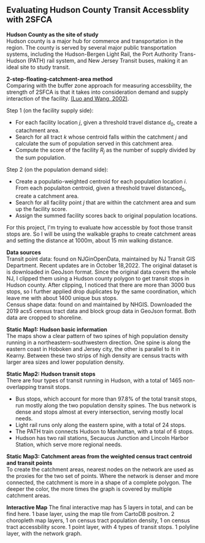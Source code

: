 ## Evaluating Hudson County Transit Accessblity with 2SFCA

**Hudson County as the site of study**
<br> Hudson county is a major hub for commerce and transportation in the region. The county is served by several major public transportation systems, including the Hudson-Bergen Light Rail, the Port Authority Trans-Hudson (PATH) rail system, and New Jersey Transit buses, making it an ideal site to study transit.<br>

**2-step-floating-catchment-area method** 
<br> Comparing with the buffer zone approach for measuring accessbility, the strength of 2SFCA is that it takes into consideration demand and supply interaction of the facility. <a href='https://journals.sagepub.com/doi/abs/10.1068/b29120?casa_token=iICd4Til9h0AAAAA:SxXYNHQgqoxAckICc0AxylFChpgLaEPwoH_qUVOD2E1-l7EzVXcEP8sUcvCg4T1Ql7CqkltGtX9u'>(Luo and Wang, 2002)</a>. 
    
Step 1 (on the facility supply side):
 - For each facility location $j$, given a threshold travel distance $d_{0}$, create a catachment area. 
 - Search for all tract $k$ whose centroid falls within the catchment $j$ and calculate the sum of population served in this catchment area. 
 - Compute the score of the facility $R_{j}$ as the number of supply divided by the sum population. 
    
Step 2 (on the population demand side):
 - Create a populatio-weighted centroid for each population location $i$. From each populaiton centroid, given a threshold travel distance$d_{0}$, create a catchment area.
 - Search for all facility point $j$ that are within the catchment area and sum up the facility score.
 - Assign the summed facility scores back to original population locations. 

For this project, I'm trying to evaluate how accessble by foot those transit stops are. So I will be using the walkable graphs to create catchment areas and setting the distance at 1000m, about 15 min walking distance. 

**Data sources** 
<br/>Transit point data: found on NJGinOpenData, maintained by NJ Transit GIS Department. Recent updates are in October 18,2022. The original dataset is is downloaded in GeoJson format. Since the original data covers the whole NJ, I clipped them using a Hudson county polygon to get transit stops in Hudson 
  county. After clipping, I noticed that there are more than 3000 bus stops, so I further applied drop duplicates by the same coordination, which leave me with about 1400 unique bus stops.  
Census shape data: found on and maintained by NHGIS. Downloaded the 2019 acs5 census tract data and block group data in GeoJson format. Both data are cropped to shoreline. 


**Static Map1: Hudson basic information** 
<br/>The maps show a clear pattern of two spines of high population density running in a northeastern-southwestern direction. One spine is along the eastern coast in Hoboken and Jersey city, the other is parallel to it in Kearny. Between these two strips of high density are census tracts with larger area sizes and lower population density.

**Static Map2: Hudson transit stops** 
<br/>There are four types of transit running in Hudson, with a total of 1465 non-overlapping transit stops.
- Bus stops, which account for more than 97.8% of the total transit stops, run mostly along the two population density spines. The bus network is dense and stops almost at every intersection, serving mostly local needs.
- Light rail runs only along the eastern spine, with a total of 24 stops.
- The PATH train connects Hudson to Manhattan, with a total of 6 stops.
- Hudson has two rail stations, Secaucus Junction and Lincoln Harbor Station, which serve more regional needs.

**Static Map3: Catchment areas from the weighted census tract centroid and transit points**
<br/>To create the catchment areas, nearest nodes on the network are used as the proxies for the two set of points. Where the network is denser and more connected, the catchment is more in a shape of a complete polygon. The deeper the color, the more times the graph is covered by multiple catchment areas. 

**Interactive Map** 
The final interactive map has 5 layers in total, and can be find here. 
1 base layer, using the map tile from CartoDB positron.
2 choropleth map layers, 1 on census tract population density, 1 on census tract accessbility score.
1 point layer, with 4 types of transit stops.
1 polyline layer, with the network graph.
